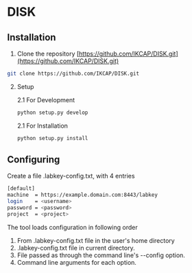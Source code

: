 # DISK

## Installation

1. Clone the repository [https://github.com/IKCAP/DISK.git](https://github.com/IKCAP/DISK.git)

```bash
git clone https://github.com/IKCAP/DISK.git
```

2. Setup

    2.1 For Development

    ```bash
    python setup.py develop
    ```

    2.1 For Installation
    ```bash
    python setup.py install
    ```

## Configuring

Create a file .labkey-config.txt, with 4 entries
```bash
[default]
machine  = https://example.domain.com:8443/labkey
login    = <username>
password = <password>
project  = <project>
```

The tool loads configuration in following order

1. From .labkey-config.txt file in the user's home directory
2. .labkey-config.txt file in current directory.
3. File passed as through the command line's --config option.
4. Command line arguments for each option.
